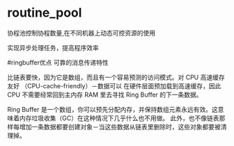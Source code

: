# routine_pool
协程池控制协程数量,在不同机器上动态可控资源的使用

实现异步处理任务，提高程序效率

#ringbuffer优点
可靠的消息传递特性

比链表要快，因为它是数组，而且有一个容易预测的访问模式。对 CPU 高速缓存友好 （CPU-cache-friendly）－数据可以
在硬件层面预加载到高速缓存，因此 CPU 不需要经常回到主内存 RAM 里去寻找 Ring Buffer 的下一条数据。

Ring Buffer 是一个数组，你可以预先分配内存，并保持数组元素永远有效。这意味着内存垃圾收集（GC）在这种情况下几乎什么也不用做。
此外，也不像链表那样每增加一条数据都要创建对象－当这些数据从链表里删除时，这些对象都要被清理掉。
